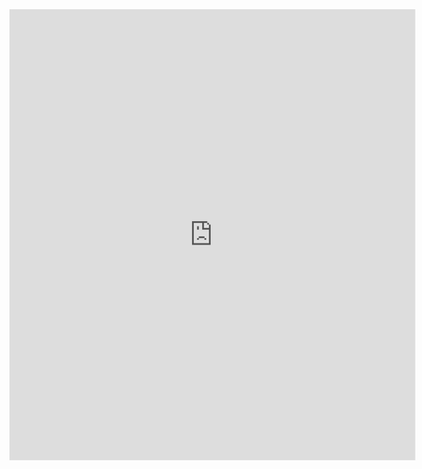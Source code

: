  <iframe src="https://docs.google.com/forms/d/e/1FAIpQLSc16M4p_eEbP6iiJL_8D4Y-QizbskV20JARmfPLcgP30nAy0w/viewform?embedded=true" width="720" height="800" frameborder="0" marginheight="0" marginwidth="0">Loading…</iframe>